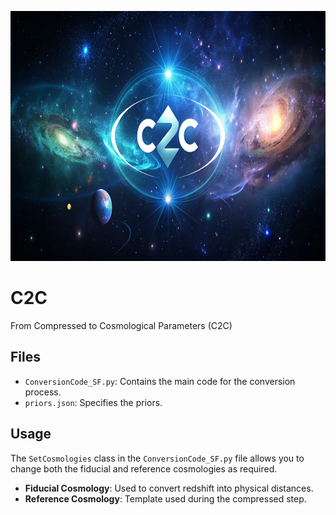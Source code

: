 <p align="center">
    <img src="https://github.com/henoriega/C2C/blob/main/logo.png" width="700" height="400">
</p>

# C2C
From Compressed to Cosmological Parameters (C2C)


## Files
- `ConversionCode_SF.py`: Contains the main code for the conversion process.
- `priors.json`: Specifies the priors.

## Usage

The `SetCosmologies` class in the `ConversionCode_SF.py` file allows you to change both the fiducial and reference cosmologies as required.



- **Fiducial Cosmology**: Used to convert redshift into physical distances.
- **Reference Cosmology**: Template used during the compressed step.

